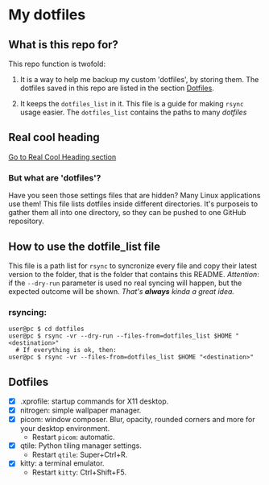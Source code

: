 # My dotfiles

## What is this repo for?
This repo function is twofold:

1) It is a way to help me backup my custom 'dotfiles', by storing them. The dotfiles saved in this repo are listed in the section [Dotfiles](#dotfiles).

2) It keeps the `dotfiles_list` in it. This file is a guide for making `rsync` usage easier. The `dotfiles_list` contains the paths to many *dotfiles*

## Real cool heading

[Go to Real Cool Heading section](#real-cool-heading)


### But what are 'dotfiles'?
Have you seen those settings files that are hidden? Many Linux applications use them!
This file lists dotfiles inside different directories. It's purposeis to gather them all into one directory, so they can be pushed to one GitHub repository.

## How to use the dotfile_list file
This file is a path list for `rsync` to syncronize every file and copy their latest version to the <destination> folder, that is the folder that contains this README.
*Attention*: if the `--dry-run` parameter is used no real syncing will happen, but the expected outcome will be shown. *That's **always** kinda a great idea.*
  
### rsyncing:
  
```console
user@pc $ cd dotfiles
user@pc $ rsync -vr --dry-run --files-from=dotfiles_list $HOME "<destination>"
  # If everything is ok, then:
user@pc $ rsync -vr --files-from=dotfiles_list $HOME "<destination>"
```

## Dotfiles

- [x] .xprofile: startup commands for X11 desktop.
- [x] nitrogen: simple wallpaper manager.
- [x] picom: window composer. Blur, opacity, rounded corners and more for your desktop environment.
  - Restart `picom`: automatic.
- [x] qtile: Python tiling manager settings.
  - Restart `qtile`: Super+Ctrl+R.
- [x] kitty: a terminal emulator.
  - Restart `kitty`: Ctrl+Shift+F5.
